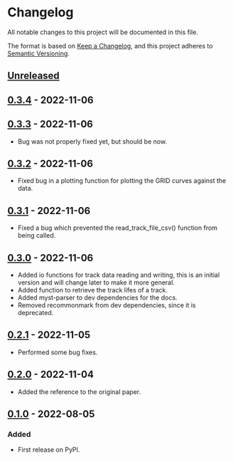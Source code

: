 # Changelog

All notable changes to this project will be documented in this file.

The format is based on [Keep a Changelog](https://keepachangelog.com/en/1.0.0/),
and this project adheres to [Semantic Versioning](https://semver.org/spec/v2.0.0.html).

## [Unreleased]

## [0.3.4] - 2022-11-06

## [0.3.3] - 2022-11-06

- Bug was not properly fixed yet, but should be now.

## [0.3.2] - 2022-11-06

- Fixed bug in a plotting function for plotting the GRID curves against the data.

## [0.3.1] - 2022-11-06

- Fixed a bug which prevented the read_track_file_csv() function from being called.

## [0.3.0] - 2022-11-06

- Added io functions for track data reading and writing, this is an initial version and will change later to make it more general.
- Added function to retrieve the track lifes of a track.
- Added myst-parser to dev dependencies for the docs.
- Removed recommonmark from dev dependencies, since it is deprecated.

## [0.2.1] - 2022-11-05

- Performed some bug fixes.

## [0.2.0] - 2022-11-04

- Added the reference to the original paper.

## [0.1.0] - 2022-08-05

### Added

- First release on PyPI.

[Unreleased]: https://github.com/boydcpeters/gridlib/compare/v0.3.4...HEAD
[0.3.4]: https://github.com/boydcpeters/gridlib/compare/v0.3.3...v0.3.4
[0.3.3]: https://github.com/boydcpeters/gridlib/compare/v0.3.2...v0.3.3
[0.3.2]: https://github.com/boydcpeters/gridlib/compare/v0.3.1...v0.3.2
[0.3.1]: https://github.com/boydcpeters/gridlib/compare/v0.3.0...v0.3.1
[0.3.0]: https://github.com/boydcpeters/gridlib/compare/v0.2.1...v0.3.0
[0.2.1]: https://github.com/boydcpeters/gridlib/compare/v0.2.0...v0.2.1
[0.2.0]: https://github.com/boydcpeters/gridlib/compare/v0.1.0...v0.2.0
[0.1.0]: https://github.com/boydcpeters/gridlib/compare/releases/tag/v0.1.0
